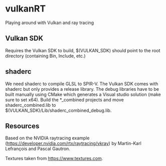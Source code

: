 # vulkanRT
Playing around with Vulkan and ray tracing

## Vulkan SDK
Requires the Vulkan SDK to build, $(VULKAN_SDK) should point to the root directory (containing Bin, Include, etc.)

## shaderc
We need shaderc to compile GLSL to SPIR-V. The Vulkan SDK comes with shaderc but only provides a release library. The debug libraries have to be built manually using CMake which generates a Visual studio solution (make sure to set x64). Build the \*\_combined projects and move shaderc_combined.lib to  $(VULKAN_SDK)/Lib/shaderc_combined_debug.lib.

## Resources
Based on the NVIDIA raytracing example (https://developer.nvidia.com/rtx/raytracing/vkray) by Martin-Karl Lefrançois and Pascal Gautron.

Textures taken from https://www.textures.com.
